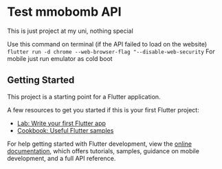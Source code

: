 # Test mmobomb API

This is just project at my uni, nothing special 

Use this command on terminal (if the API failed to load on the website)
```flutter run -d chrome --web-browser-flag "--disable-web-security```
For mobile just run emulator as cold boot

## Getting Started

This project is a starting point for a Flutter application.

A few resources to get you started if this is your first Flutter project:

- [Lab: Write your first Flutter app](https://docs.flutter.dev/get-started/codelab)
- [Cookbook: Useful Flutter samples](https://docs.flutter.dev/cookbook)

For help getting started with Flutter development, view the
[online documentation](https://docs.flutter.dev/), which offers tutorials,
samples, guidance on mobile development, and a full API reference.

##
